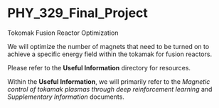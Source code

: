 # PHY_329_Final_Project

Tokomak Fusion Reactor Optimization

We will optimize the number of magnets that need to be turned on to achieve a specific energy field within the tokamak for fusion reactors.


Please refer to the **Useful Information** directory for resources.

Within the **Useful Information**, we will primarily refer to the *Magnetic control of tokamak plasmas through deep reinforcement learning* and *Supplementary Information* documents.
